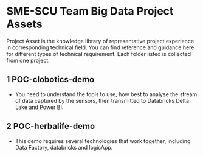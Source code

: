 # SME-SCU Team Big Data Project Assets

Project Asset is the knowledge library of representative project experience in corresponding technical field. You can find reference and guidance here for different types of technical requirement. Each folder listed is collected from one project.

## 1 POC-clobotics-demo

- You need to understand the tools to use, how best to analyse the stream of data captured by the sensors, then transmitted to Databricks Delta Lake and Power BI.

## 2 POC-herbalife-demo

- This demo requires several technologies that work together, including Data Factory, databricks and logicApp.
